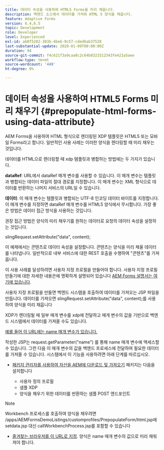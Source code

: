 ```yaml
---
title: 데이터 속성을 사용하여 HTML5 Forms을 미리 채웁니다.
description: 백엔드 소스에서 데이터를 가져와 HTML 5 양식을 채웁니다.
feature: Adaptive Forms
version: 6.4,6.5
topic: Development
role: Developer
level: Experienced
exl-id: ab0f5282-383b-4be6-9c57-cded6ab37528
last-substantial-update: 2020-01-09T00:00:00Z
duration: 94
source-git-commit: f4c621f3a9caa8c2c64b8323312343fe421a5aee
workflow-type: tm+mt
source-wordcount: '449'
ht-degree: 0%

---
```


# 데이터 속성을 사용하여 HTML5 Forms 미리 채우기 {#prepopulate-html-forms-using-data-attribute}


AEM Forms을 사용하여 HTML 형식으로 렌더링된 XDP 템플릿은 HTML5 또는 모바일 Forms라고 합니다. 일반적인 사용 사례는 이러한 양식을 렌더링할 때 미리 채우는 것입니다.

데이터를 HTML으로 렌더링할 때 xdp 템플릿과 병합하는 방법에는 두 가지가 있습니다.

**dataRef**: URL에서 dataRef 매개 변수를 사용할 수 있습니다. 이 매개 변수는 템플릿과 병합되는 데이터 파일의 절대 경로를 지정합니다. 이 매개 변수는 XML 형식으로 데이터를 반환하는 나머지 서비스의 URL일 수 있습니다.

**데이터**: 이 매개 변수는 템플릿과 병합되는 UTF-8 인코딩 데이터 바이트를 지정합니다. 이 매개 변수를 지정하면 dataRef 매개 변수를 HTML5 양식에서 무시합니다. 가장 좋은 방법은 데이터 접근 방식을 사용하는 것입니다.

권장 접근 방법은 양식의 미리 채우기를 원하는 데이터로 요청의 데이터 속성을 설정하는 것입니다.

slingRequest.setAttribute(&quot;data&quot;, content);

이 예제에서는 콘텐츠로 데이터 속성을 설정합니다. 콘텐츠는 양식을 미리 채울 데이터를 나타냅니다. 일반적으로 내부 서비스에 대한 REST 호출을 수행하여 &quot;콘텐츠&quot;를 가져옵니다.

이 사용 사례를 달성하려면 사용자 지정 프로필을 만들어야 합니다. 사용자 지정 프로필 만들기에 대한 자세한 내용은에 명확하게 설명되어 있습니다 [AEM Forms 설명서는 여기에 있습니다](https://helpx.adobe.com/aem-forms/6/html5-forms/custom-profile.html).

사용자 지정 프로필을 만들면 백엔드 시스템을 호출하여 데이터를 가져오는 JSP 파일을 만듭니다. 데이터를 가져오면 slingRequest.setAttribute(&quot;data&quot;, content);를 사용하여 양식을 미리 채웁니다

XDP가 렌더링될 때 일부 매개 변수를 xdp에 전달하고 매개 변수의 값을 기반으로 백엔드 시스템에서 데이터를 가져올 수도 있습니다.

[예를 들어 이 URL에는 name 매개 변수가 있습니다.](http://localhost:4502/content/dam/formsanddocuments/PrepopulateMobileForm.xdp/jcr:content?name=john)

작성한 JSP는 request.getParameter(&quot;name&quot;) 를 통해 name 매개 변수에 액세스할 수 있습니다. 그런 다음 이 매개 변수의 값을 백엔드 프로세스에 전달하여 필요한 데이터를 가져올 수 있습니다.
시스템에서 이 기능을 사용하려면 아래 단계를 따르십시오.

* [패키지 관리자를 사용하여 자산을 AEM에 다운로드 및 가져오기](assets/prepopulatemobileform.zip)
패키지는 다음을 설치합니다

   * 사용자 정의 프로필
   * 샘플 XDP
   * 양식을 채우기 위한 데이터를 반환하는 샘플 POST 엔드포인트

>[!NOTE]
>
>Workbench 프로세스를 호출하여 양식을 채우려면 /apps/AEMFormsDemoListings/customprofiles/PrepopulateForm/html.jsp에 setdata.jsp 대신 callWorkbenchProcess.jsp를 포함할 수 있습니다

* [즐겨찾는 브라우저를 이 URL로 지정](http://localhost:4502/content/dam/formsanddocuments/PrepopulateMobileForm.xdp/jcr:content?name=Adobe%20Systems). 양식은 name 매개 변수의 값으로 미리 채워져야 합니다.
